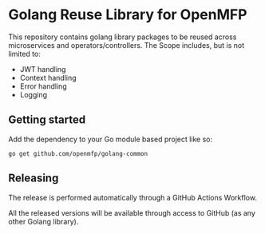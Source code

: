 # Golang Reuse Library for OpenMFP

This repository contains golang library packages to be reused across microservices and operators/controllers. The Scope includes, but is not limited to:

- JWT handling
- Context handling
- Error handling
- Logging


## Getting started

Add the dependency to your Go module based project like so:

```
go get github.com/openmfp/golang-common
```

## Releasing

The release is performed automatically through a GitHub Actions Workflow.

All the released versions will be available through access to GitHub (as any other Golang library).
